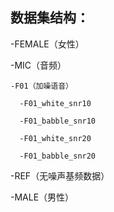## 数据集结构：
-FEMALE（女性）

  -MIC（音频）
  
    -F01（加噪语音）
    
      -F01_white_snr10
      
      -F01_babble_snr10
      
      -F01_white_snr20
      
      -F01_babble_snr20
      
  -REF（无噪声基频数据）
  
-MALE（男性）
